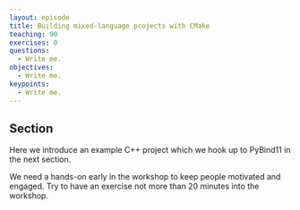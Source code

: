 ```yaml
---
layout: episode
title: Building mixed-language projects with CMake
teaching: 90
exercises: 0
questions:
  - Write me.
objectives:
  - Write me.
keypoints:
  - Write me.
---
```


## Section

Here we introduce an example C++ project which we hook up to PyBind11 in the
next section.

We need a hands-on early in the workshop to keep people motivated and engaged.
Try to have an exercise not more than 20 minutes into the workshop.

